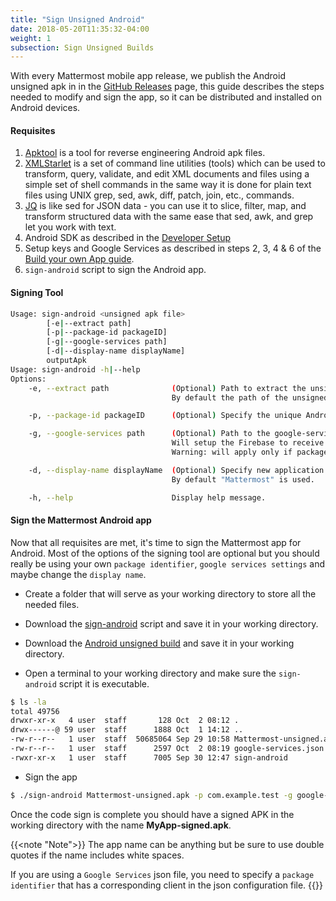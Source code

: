 ```yaml
---
title: "Sign Unsigned Android"
date: 2018-05-20T11:35:32-04:00
weight: 1
subsection: Sign Unsigned Builds
---
```


With every Mattermost mobile app release, we publish the Android unsigned apk in in the <a href="https://github.com/mattermost/mattermost-mobile/releases" target="_blank">GitHub Releases</a> page, this guide describes the steps needed to modify and sign the app, so it can be distributed and installed on Android devices.

#### Requisites

1. <a href="https://ibotpeaches.github.io/Apktool/" target="_blank">Apktool</a> is a tool for reverse engineering Android apk files.
2. <a href="http://xmlstar.sourceforge.net/doc/UG/xmlstarlet-ug.html" target="_blank">XMLStarlet</a> is a set of command line utilities (tools) which can be used to transform, query, validate, and edit XML documents and files using a simple set of shell commands in the same way it is done for plain text files using UNIX grep, sed, awk, diff, patch, join, etc., commands.
3. <a href="https://stedolan.github.io/jq/" target="_blank">JQ</a> is like sed for JSON data - you can use it to slice, filter, map, and transform structured data with the same ease that sed, awk, and grep let you work with text.
4. Android SDK as described in the [Developer Setup](/contribute/mobile/developer-setup/#additional-setup-for-android)
5. Setup keys and Google Services as described
in steps 2, 3, 4 & 6 of the [Build your own App guide](/contribute/mobile/build-your-own/android/#build-preparations).
6. `sign-android` script to sign the Android app.

#### Signing Tool

```bash
Usage: sign-android <unsigned apk file>
		[-e|--extract path]
		[-p|--package-id packageID]
		[-g|--google-services path]
		[-d|--display-name displayName]
		outputApk
Usage: sign-android -h|--help
Options:
	-e, --extract path			    (Optional) Path to extract the unsigned APK file.
                                    By default the path of the unsigned APK is used.

	-p, --package-id packageID		(Optional) Specify the unique Android application ID.

	-g, --google-services path		(Optional) Path to the google-services.json file.
							        Will setup the Firebase to receive Push Notifications.
							        Warning: will apply only if packageID is set.

	-d, --display-name displayName	(Optional) Specify new application display name.
                                    By default "Mattermost" is used.

	-h, --help				        Display help message.
```

#### Sign the Mattermost Android app

Now that all requisites are met, it's time to sign the Mattermost app for Android. Most of the options of the signing tool are optional
but you should really be using your own `package identifier`, `google services settings` and maybe change the `display name`.

* Create a folder that will serve as your working directory to store all the needed files.

* Download the <a href="/scripts/sign-android" download>sign-android</a> script and save it in your working directory.

* Download the <a href="https://github.com/mattermost/mattermost-mobile/releases" target="_blank">Android unsigned build</a> and save it in your working directory.

* Open a terminal to your working directory and make sure the `sign-android` script it is executable.

```bash
$ ls -la
total 49756
drwxr-xr-x   4 user  staff       128 Oct  2 08:12 .
drwx------@ 59 user  staff      1888 Oct  1 14:12 ..
-rw-r--r--   1 user  staff  50685064 Sep 29 10:58 Mattermost-unsigned.apk
-rw-r--r--   1 user  staff      2597 Oct  2 08:19 google-services.json
-rwxr-xr-x   1 user  staff      7005 Sep 30 12:47 sign-android
```

* Sign the app

```bash
$ ./sign-android Mattermost-unsigned.apk -p com.example.test -g google-services.json -d "My App" MyApp-signed.apk
```

Once the code sign is complete you should have a signed APK in the working directory with the name **MyApp-signed.apk**.

{{<note "Note">}}
The app name can be anything but be sure to use double quotes if the name includes white spaces.

If you are using a `Google Services` json file, you need to specify a `package identifier` that has a corresponding
client in the json configuration file.
{{</note>}}
